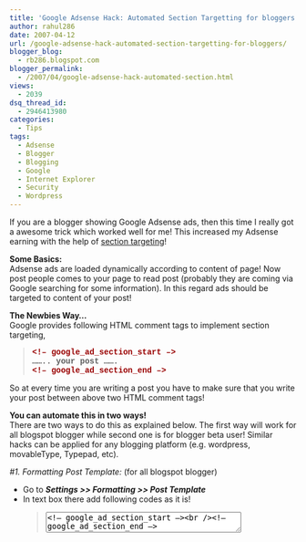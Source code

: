 ```yaml
---
title: 'Google Adsense Hack: Automated Section Targetting for bloggers!'
author: rahul286
date: 2007-04-12
url: /google-adsense-hack-automated-section-targetting-for-bloggers/
blogger_blog:
  - rb286.blogspot.com
blogger_permalink:
  - /2007/04/google-adsense-hack-automated-section.html
views:
  - 2039
dsq_thread_id:
  - 2946413980
categories:
  - Tips
tags:
  - Adsense
  - Blogger
  - Blogging
  - Google
  - Internet Explorer
  - Security
  - Wordpress
---
```

If you are a blogger showing Google Adsense ads, then this time I really got a awesome trick which worked well for me! This increased my Adsense earning with the help of <a href="https://www.google.com/adsense/support/bin/answer.py?answer=23168&ctx=en:search&query=section+targeting&topic=&type=" onclick="_gaq.push(['_trackEvent', 'outbound-article', 'https://www.google.com/adsense/support/bin/answer.py?answer=23168&ctx=en:search&query=section+targeting&topic=&type=', 'section targeting']);" >section targeting</a>!

<span style="font-weight: bold">Some Basics:</span>  
Adsense ads are loaded dynamically according to content of page! Now post people comes to your page to read post (probably they are coming via Google searching for some information). In this regard ads should be targeted to content of your post!

<span style="font-weight: bold">The Newbies Way&#8230;</span>  
Google provides following HTML comment tags to implement section targeting,  
<span style="font-weight: bold; font-family: courier new"></span>

> <span style="font-weight: bold; color: #990000; font-family: courier new"><!&#8211; google_ad_section_start &#8211;></span>  
> <span style="font-weight: bold; font-family: courier new">&#8230;&#8230;.. your post &#8230;&#8230;.</span>  
> <span style="font-weight: bold; color: #990000; font-family: courier new"><!&#8211; google_ad_section_end &#8211;></span>

<span style="font-weight: bold; color: #990000; font-family: courier new"></span>So at every time you are writing a post you have to make sure that you write your post between above two HTML comment tags!

<span style="font-weight: bold">You can automate this in two ways!</span>  
There are two ways to do this as explained below. The first way will work for all blogspot blogger while second one is for blogger beta user! Similar hacks can be applied for any blogging platform (e.g. wordpress, movableType, Typepad, etc).<span style="font-weight: bold"></span>

<span style="font-style: italic">#1. Formatting Post Template: </span>(for all blogspot blogger)

  * Go to <span style="font-weight: bold"><span style="font-style: italic">Settings >> Formatting >> Post Template</span></span>
  * In text box there add following codes as it is!  
    > <textarea cols="40" rows="2" readonly="readonly" onclick="this.focus(); this.select();"><!&#8211; google_ad_section_start &#8211;><br /><!&#8211; google_ad_section_end &#8211;></textarea>
